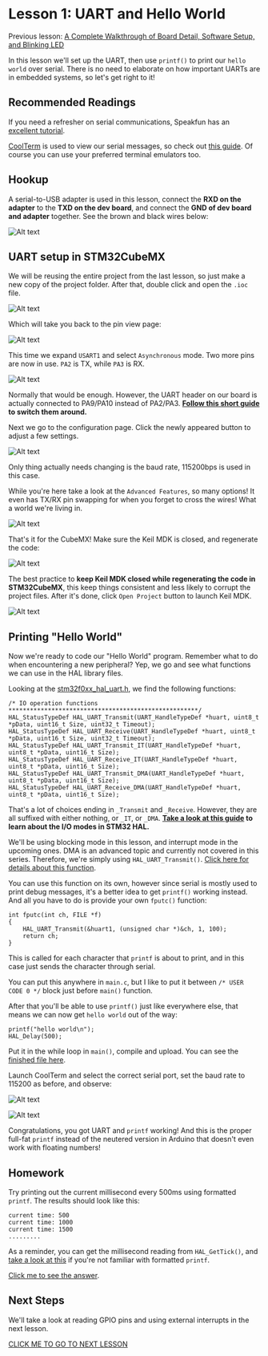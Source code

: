 # Lesson 1: UART and Hello World

Previous lesson: [A Complete Walkthrough of Board Detail, Software Setup, and Blinking LED](../lesson0_intro_blinkLED/README.md)

In this lesson we'll set up the UART, then use `printf()` to print our `hello world` over serial. There is no need to elaborate on how important UARTs are in embedded systems, so let's get right to it!

## Recommended Readings

If you need a refresher on serial communications, Speakfun has an [excellent tutorial](https://learn.sparkfun.com/tutorials/serial-communication).

[CoolTerm](http://freeware.the-meiers.org/) is used to view our serial messages, so check out [this guide](https://learn.sparkfun.com/tutorials/terminal-basics/coolterm-windows-mac-linux). Of course you can use your preferred terminal emulators too.

## Hookup

A serial-to-USB adapter is used in this lesson, connect the **RXD on the adapter** to the **TXD on the dev board**, and connect the **GND of dev board and adapter** together. See the brown and black wires below:

![Alt text](resources/hookup.jpg)

## UART setup in STM32CubeMX

We will be reusing the entire project from the last lesson, so just make a new copy of the project folder. After that, double click and open the `.ioc` file.

![Alt text](resources/ioc.png)

Which will take you back to the pin view page:

![Alt text](resources/cubehome.png)

This time we expand `USART1` and select `Asynchronous` mode. Two more pins are now in use. `PA2` is TX, while `PA3` is RX.

![Alt text](resources/cubeuart.png)

Normally that would be enough. However, the UART header on our board is actually connected to PA9/PA10 instead of PA2/PA3. **[Follow this short guide](alt_locations.md) to switch them around.**

Next we go to the configuration page. Click the newly appeared button to adjust a few settings.

![Alt text](resources/cubeconfig.png)

Only thing actually needs changing is the baud rate, 115200bps is used in this case.

While you're here take a look at the `Advanced Features`, so many options! It even has TX/RX pin swapping for when you forget to cross the wires! What a world we're living in.

![Alt text](resources/cubesetup.png)

That's it for the CubeMX! Make sure the Keil MDK is closed, and regenerate the code: 

![Alt text](resources/cubecode.png)

The best practice to **keep Keil MDK closed while regenerating the code in STM32CubeMX**, this keep things consistent and less likely to corrupt the project files. After it's done, click `Open Project` button to launch Keil MDK.

![Alt text](resources/cubecode2.png)

## Printing "Hello World"

Now we're ready to code our "Hello World" program. Remember what to do when encountering a new peripheral? Yep, we go and see what functions we can use in the HAL library files.

Looking at the [stm32f0xx_hal_uart.h](sample_code/Drivers/STM32F0xx_HAL_Driver/Inc/stm32f0xx_hal_uart.h), we find the following functions:

```
/* IO operation functions *****************************************************/
HAL_StatusTypeDef HAL_UART_Transmit(UART_HandleTypeDef *huart, uint8_t *pData, uint16_t Size, uint32_t Timeout);
HAL_StatusTypeDef HAL_UART_Receive(UART_HandleTypeDef *huart, uint8_t *pData, uint16_t Size, uint32_t Timeout);
HAL_StatusTypeDef HAL_UART_Transmit_IT(UART_HandleTypeDef *huart, uint8_t *pData, uint16_t Size);
HAL_StatusTypeDef HAL_UART_Receive_IT(UART_HandleTypeDef *huart, uint8_t *pData, uint16_t Size);
HAL_StatusTypeDef HAL_UART_Transmit_DMA(UART_HandleTypeDef *huart, uint8_t *pData, uint16_t Size);
HAL_StatusTypeDef HAL_UART_Receive_DMA(UART_HandleTypeDef *huart, uint8_t *pData, uint16_t Size);
```

That's a lot of choices ending in `_Transmit` and `_Receive`. However, they are all suffixed with either nothing, or `_IT`, or `_DMA`. **[Take a look at this guide](hal_io_modes.md) to learn about the I/O modes in STM32 HAL.**

We'll be using blocking mode in this lesson, and interrupt mode in the upcoming ones. DMA is an advanced topic and currently not covered in this series. Therefore, we're simply using `HAL_UART_Transmit()`. [Click here for details about this function](HAL_UART_Transmit_details.md).

You can use this function on its own, however since serial is mostly used to print debug messages, it's a better idea to get `printf()` working instead. And all you have to do is provide your own `fputc()` function:

```
int fputc(int ch, FILE *f)
{
    HAL_UART_Transmit(&huart1, (unsigned char *)&ch, 1, 100);
    return ch;
}
```
This is called for each character that `printf` is about to print, and in this case just sends the character through serial.

You can put this anywhere in `main.c`, but I like to put it between `/* USER CODE 0 */` block just before `main()` function.

After that you'll be able to use `printf()` just like everywhere else, that means we can now get `hello world` out of the way:

```
printf("hello world\n");
HAL_Delay(500);
```

Put it in the while loop in `main()`, compile and upload. You can see the [finished file here](sample_code/Src/main.c).

Launch CoolTerm and select the correct serial port, set the baud rate to 115200 as before, and observe:

![Alt text](resources/coolterm.png)

![Alt text](resources/helloworld.gif)

Congratulations, you got UART and `printf` working! And this is the proper full-fat `printf` instead of the neutered version in Arduino that doesn't even work with floating numbers!

## Homework

Try printing out the current millisecond every 500ms using formatted `printf`. The results should look like this:

```
current time: 500
current time: 1000
current time: 1500
.........
```

As a reminder, you can get the millisecond reading from `HAL_GetTick()`, and [take a look at this](https://fresh2refresh.com/c-programming/c-printf-and-scanf/) if you're not familiar with formatted `printf`.

[Click me to see the answer](homework_answer.md).

## Next Steps

We'll take a look at reading GPIO pins and using external interrupts in the next lesson.

[CLICK ME TO GO TO NEXT LESSON](../lesson1_serial_helloworld/README.md)
